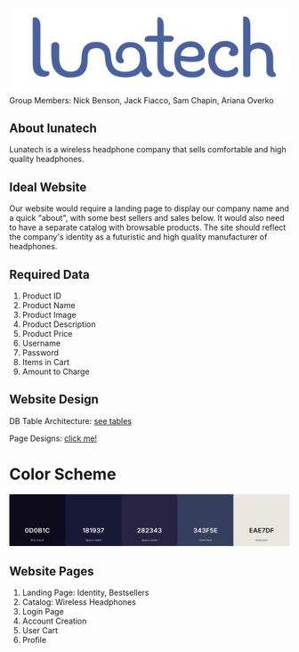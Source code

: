 ![lunatech](Logos/githublogo.png)
Group Members: Nick Benson, Jack Fiacco, Sam Chapin, Ariana Overko


## About lunatech
Lunatech is a wireless headphone company that sells comfortable and high quality headphones. 


## Ideal Website 
Our website would require a landing page to display our company name and a quick "about", with some best sellers and sales below. It would also need to have a separate catalog with browsable products. The site should reflect the company's identity as a futuristic and high quality manufacturer of headphones.


## Required Data
1) Product ID
2) Product Name
3) Product Image
4) Product Description
5) Product Price
6) Username
7) Password
8) Items in Cart
9) Amount to Charge


## Website Design
DB Table Architecture:
[see tables]()

Page Designs:
[click me!](pagedesigns.md)

# Color Scheme
![Color Scheme](color_scheme.png)


## Website Pages
1) Landing Page: Identity, Bestsellers
2) Catalog: Wireless Headphones
3) Login Page
4) Account Creation
5) User Cart
6) Profile